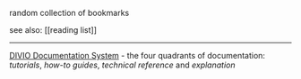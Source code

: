 random collection of bookmarks

see also: [[reading list]]

---

[DIVIO Documentation System](https://documentation.divio.com/) - the four quadrants of documentation: _tutorials_, _how-to guides_, _technical reference_ and _explanation_
